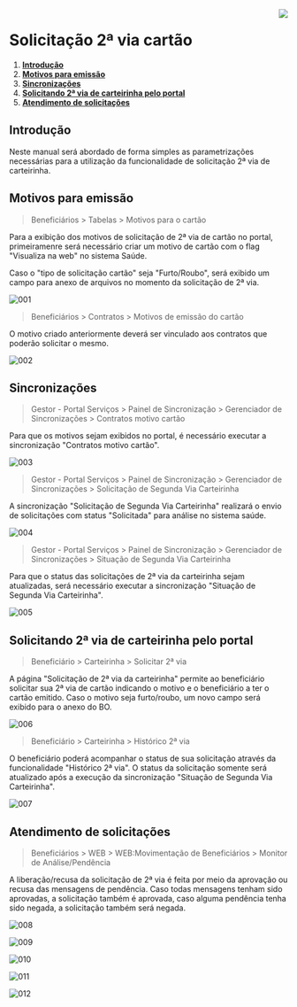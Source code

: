 <img src="../../src/images/benner_rgb.png" align="right"/>

# Solicitação 2ª via cartão

1. **[Introdução](#introdução)**
2. **[Motivos para emissão](#Motivos-para-emissão)**
3. **[Sincronizações](#Sincronizações)**
4. **[Solicitando 2ª via de carteirinha pelo portal](#Solicitando-2ª-via-de-carteirinha-pelo-portal)**
5. **[Atendimento de solicitações](#Atendimento-de-solicitações)**

## Introdução

Neste manual será abordado de forma simples as parametrizações necessárias para a utilização da funcionalidade de solicitação 2ª via de carteirinha.

## Motivos para emissão

> Beneficiários > Tabelas > Motivos para o cartão

Para a exibição dos motivos de solicitação de 2ª via de cartão no portal, primeiramenre será necessário criar um motivo de cartão com o flag "Visualiza na web" no sistema Saúde.

Caso o "tipo de solicitação cartão" seja "Furto/Roubo", será exibido um campo para anexo de arquivos no momento da solicitação de 2ª via.

![001](src/images/001.png)

> Beneficiários > Contratos > Motivos de emissão do cartão

O motivo criado anteriormente deverá ser vinculado aos contratos que poderão solicitar o mesmo.

![002](src/images/002.png)

## Sincronizações

> Gestor - Portal Serviços > Painel de Sincronização > Gerenciador de Sincronizações > Contratos motivo cartão

Para que os motivos sejam exibidos no portal, é necessário executar a sincronização "Contratos motivo cartão".

![003](src/images/003.png)

> Gestor - Portal Serviços > Painel de Sincronização > Gerenciador de Sincronizações > Solicitação de Segunda Via Carteirinha

A sincronização "Solicitação de Segunda Via Carteirinha" realizará o envio de solicitações com status "Solicitada" para análise no sistema saúde.

![004](src/images/010.png)

> Gestor - Portal Serviços > Painel de Sincronização > Gerenciador de Sincronizações > Situação de Segunda Via Carteirinha

Para que o status das solicitações de 2ª via da carteirinha sejam atualizadas, será necessário executar a sincronização "Situação de Segunda Via Carteirinha".

![005](src/images/011.png)

## Solicitando 2ª via de carteirinha pelo portal

> Beneficiário > Carteirinha >  Solicitar 2ª via

A página "Solicitação de 2ª via da carteirinha" permite ao beneficiário solicitar sua 2ª via de cartão indicando o motivo e o beneficiário a ter o cartão emitido. Caso o motivo seja furto/roubo, um novo campo será exibido para o anexo do BO.

![006](src/images/004.png)

> Beneficiário > Carteirinha > Histórico 2ª via

O beneficiário poderá acompanhar o status de sua solicitação através da funcionalidade "Histórico 2ª via". O status da solicitação somente será atualizado após a execução da sincronização "Situação de Segunda Via Carteirinha".

![007](src/images/005.png)

## Atendimento de solicitações

> Beneficiários > WEB > WEB:Movimentação de Beneficiários > Monitor de Análise/Pendência

A liberação/recusa da solicitação de 2ª via é feita por meio da aprovação ou recusa das mensagens de pendência. Caso todas mensagens tenham sido aprovadas, a solicitação também é aprovada, caso alguma pendência tenha sido negada, a solicitação também será negada.

![008](src/images/006.png)

![009](src/images/007.png)

![010](src/images/008.png)

![011](src/images/009.png)

![012](src/images/012.png)
